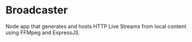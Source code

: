 # Broadcaster
Node app that generates and hosts HTTP Live Streams from local content using FFMpeg and ExpressJS.
